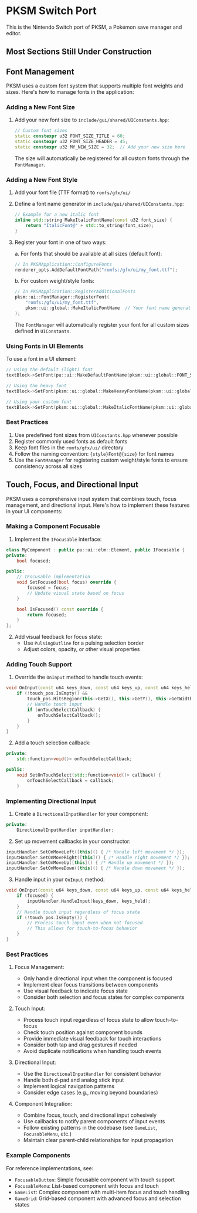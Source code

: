 # PKSM Switch Port

This is the Nintendo Switch port of PKSM, a Pokémon save manager and editor.

## Most Sections Still Under Construction

## Font Management

PKSM uses a custom font system that supports multiple font weights and sizes. Here's how to manage fonts in the application:

### Adding a New Font Size

1. Add your new font size to `include/gui/shared/UIConstants.hpp`:

   ```cpp
   // Custom font sizes
   static constexpr u32 FONT_SIZE_TITLE = 60;
   static constexpr u32 FONT_SIZE_HEADER = 45;
   static constexpr u32 MY_NEW_SIZE = 32;  // Add your new size here
   ```

   The size will automatically be registered for all custom fonts through the `FontManager`.

### Adding a New Font Style

1. Add your font file (TTF format) to `romfs/gfx/ui/`

2. Define a font name generator in `include/gui/shared/UIConstants.hpp`:

   ```cpp
   // Example for a new italic font
   inline std::string MakeItalicFontName(const u32 font_size) {
       return "ItalicFont@" + std::to_string(font_size);
   }
   ```

3. Register your font in one of two ways:

   a. For fonts that should be available at all sizes (default font):

   ```cpp
   // In PKSMApplication::ConfigureFonts
   renderer_opts.AddDefaultFontPath("romfs:/gfx/ui/my_font.ttf");
   ```

   b. For custom weight/style fonts:

   ```cpp
   // In PKSMApplication::RegisterAdditionalFonts
   pksm::ui::FontManager::RegisterFont(
       "romfs:/gfx/ui/my_font.ttf",
       pksm::ui::global::MakeItalicFontName  // Your font name generator
   );
   ```

   The `FontManager` will automatically register your font for all custom sizes defined in `UIConstants`.

### Using Fonts in UI Elements

To use a font in a UI element:

```cpp
// Using the default (light) font
textBlock->SetFont(pu::ui::MakeDefaultFontName(pksm::ui::global::FONT_SIZE_MEDIUM));

// Using the heavy font
textBlock->SetFont(pksm::ui::global::MakeHeavyFontName(pksm::ui::global::FONT_SIZE_TITLE));

// Using your custom font
textBlock->SetFont(pksm::ui::global::MakeItalicFontName(pksm::ui::global::MY_NEW_SIZE));
```

### Best Practices

1. Use predefined font sizes from `UIConstants.hpp` whenever possible
2. Register commonly used fonts as default fonts
3. Keep font files in the `romfs/gfx/ui/` directory
4. Follow the naming convention: `{style}Font@{size}` for font names
5. Use the `FontManager` for registering custom weight/style fonts to ensure consistency across all sizes

## Touch, Focus, and Directional Input

PKSM uses a comprehensive input system that combines touch, focus management, and directional input. Here's how to implement these features in your UI components:

### Making a Component Focusable

1. Implement the `IFocusable` interface:

```cpp
class MyComponent : public pu::ui::elm::Element, public IFocusable {
private:
    bool focused;

public:
    // IFocusable implementation
    void SetFocused(bool focus) override {
        focused = focus;
        // Update visual state based on focus
    }

    bool IsFocused() const override {
        return focused;
    }
};
```

2. Add visual feedback for focus state:
   - Use `PulsingOutline` for a pulsing selection border
   - Adjust colors, opacity, or other visual properties

### Adding Touch Support

1. Override the `OnInput` method to handle touch events:

```cpp
void OnInput(const u64 keys_down, const u64 keys_up, const u64 keys_held, const pu::ui::TouchPoint touch_pos) override {
    if (!touch_pos.IsEmpty() &&
        touch_pos.HitsRegion(this->GetX(), this->GetY(), this->GetWidth(), this->GetHeight())) {
        // Handle touch input
        if (onTouchSelectCallback) {
            onTouchSelectCallback();
        }
    }
}
```

2. Add a touch selection callback:

```cpp
private:
    std::function<void()> onTouchSelectCallback;

public:
    void SetOnTouchSelect(std::function<void()> callback) {
        onTouchSelectCallback = callback;
    }
```

### Implementing Directional Input

1. Create a `DirectionalInputHandler` for your component:

```cpp
private:
    DirectionalInputHandler inputHandler;
```

2. Set up movement callbacks in your constructor:

```cpp
inputHandler.SetOnMoveLeft([this]() { /* Handle left movement */ });
inputHandler.SetOnMoveRight([this]() { /* Handle right movement */ });
inputHandler.SetOnMoveUp([this]() { /* Handle up movement */ });
inputHandler.SetOnMoveDown([this]() { /* Handle down movement */ });
```

3. Handle input in your `OnInput` method:

```cpp
void OnInput(const u64 keys_down, const u64 keys_up, const u64 keys_held, const pu::ui::TouchPoint touch_pos) override {
    if (focused) {
        inputHandler.HandleInput(keys_down, keys_held);
    }
    // Handle touch input regardless of focus state
    if (!touch_pos.IsEmpty()) {
        // Process touch input even when not focused
        // This allows for touch-to-focus behavior
    }
}
```

### Best Practices

1. Focus Management:

   - Only handle directional input when the component is focused
   - Implement clear focus transitions between components
   - Use visual feedback to indicate focus state
   - Consider both selection and focus states for complex components

2. Touch Input:

   - Process touch input regardless of focus state to allow touch-to-focus
   - Check touch position against component bounds
   - Provide immediate visual feedback for touch interactions
   - Consider both tap and drag gestures if needed
   - Avoid duplicate notifications when handling touch events

3. Directional Input:

   - Use the `DirectionalInputHandler` for consistent behavior
   - Handle both d-pad and analog stick input
   - Implement logical navigation patterns
   - Consider edge cases (e.g., moving beyond boundaries)

4. Component Integration:
   - Combine focus, touch, and directional input cohesively
   - Use callbacks to notify parent components of input events
   - Follow existing patterns in the codebase (see `GameList`, `FocusableMenu`, etc.)
   - Maintain clear parent-child relationships for input propagation

### Example Components

For reference implementations, see:

- `FocusableButton`: Simple focusable component with touch support
- `FocusableMenu`: List-based component with focus and touch
- `GameList`: Complex component with multi-item focus and touch handling
- `GameGrid`: Grid-based component with advanced focus and selection states
